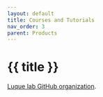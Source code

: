 ```yaml
---
layout: default
title: Courses and Tutorials
nav_order: 3
parent: Products
---
```


# {{ title }}

[Luque lab GitHub organization](https://github.com/orgs/luquelab).
